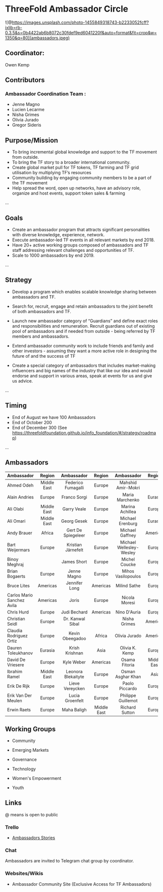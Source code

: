 # ThreeFold Ambassador Circle

![@https://images.unsplash.com/photo-1455849318743-b2233052fcff?ixlib=rb-0.3.5&s=0b4422ab6b8072c30fdef9ed6041220f&auto=format&fit=crop&w=1350&q=80](ambassadors.jpeg)


## Coordinator: 
   Owen Kemp
   
 ## Contributors

  ### Ambassador Coordination Team : 
  - Jenne Magno
  - Lucien Lecarme
  - Nisha Grimes
  - Olivia Jurado
  - Gregor Sideris
   

## Purpose/Mission

- To bring incremental global knowledge and support to the TF movement from outside.  
- To bring the TF story to a broader international community. 
- Create global market pull for TF tokens, TF farming and TF grid utilisation by multiplying TF’s resources 
- Community building by engaging community members to be a part of the TF movement
- Help spread the word, open up networks, have an advisory role, organize and host events, support token sales &     farming

...

## Goals 

- Create an ambassador program that attracts significant personalities with diverse knowledge, experience, network.  
- Execute ambassador-led TF events in all relevant markets by end 2018.
- Have 20+ active working groups composed of ambassadors and TF staff addressing relevant challenges and opportunities of TF.
- Scale to 1000 ambassadors by end 2019.

...

## Strategy

- Develop a program which enables scalable knowledge sharing between ambassadors and TF.  

- Search for, recruit, engage and retain ambassadors to the joint benefit of both ambassadors and TF. 

- Launch new ambassador category of “Guardians” and define exact roles and responsibilities and remuneration. Recruit guardians out of  existing pool of ambassadors and if needed from outside - being referred by TF members and ambassadors.

- Extend ambassador community work to include friends and family and other investors - assuming they want a more active role in designing the future of and the success of TF

- Create a special category of ambassadors that includes market-making influencers and big names of the industry that like our idea and would endorse and support in various areas, speak at events for us and give us advice.

...

## Timing

- End of August we have 100 Ambassadors
- End of October 200
- End of December 300
(See https://threefoldfoundation.github.io/info_foundation/#/strategy/roadmap)

...

## Ambassadors

| Ambassador    | Region        | Ambassador | Region     | Ambassador    | Region        | Ambassador | Region     |
| ------------- |:-------------: | :-----:     |:----:       |:----:          |:----:          |:----:       |:----:       |
| Ahmed Odeh    | Middle East   | Federico Fumagalli|  Europe|Mahshid Amir-Mokri|         | Rob Tol    |Europe      |
| Alain Andries |Europe         |Franco Sorgi|   Europe   |Maria Marchenko|    Eurasia    | Roel Castelein|Europe   |     
| Ali Olabi     | Middle East   |Garry Veale |     Europe       |Marina Achillea|   Europe   | Tony Henderson|  Europe     |   
| Ali Omari     | Middle East   |Georg Gesek |   Europe          |Michael Erenburg|  Eurasia| Ugur Uker   | Eurasia       |
| Andy Brauer   |   Africa  |Gert De Spiegeleer| Europe|Michael Gaffney | Americas    | Wolfgang Wittmer|Europe |
| Bart Weijermars| Europe       |Kristian Järnefelt| Europe|Michael Wellesley-Wesley| Europe|Xander Van Der Heijden|  Europe |
| Binoy Meghraj |               |James Short |Europe     |Michel Coucke| Europe   |    Simin Gerards   |   Eurasia |
| Brian Bogaerts| Europe        |Jenne Magno |Europe|Mihos Vasilopoulos  | Europe  |   Erik Reitsma  |  Europe  |
| Bruce Lites   | Americas      |Jennifer Long|Americas  |Milind Sathe |   Europe    |  Can Oruc     |  Eurasia  |
| Carlos Mario Sanchez Avila| Americas | Joris|Europe    |Nicola Moresi| Europe      |  Wieger Atsma |Europe    |
| Chris Hurd    | Europe       |Judi Bechard | Americas  |Nino D'Auria | Europe      |  Phil Horn  | Europe   |
| Christian Seidl| Europe       |Dr. Kanwal Sibal|       |Nisha Grimes | Americas      |         |    |
| Claudia Rodriguez Ortiz| Europe|Kevin Obeegadoo|  Africa     |Olivia Jurado |Americas |         |    |
| Dauren Toleukhanov| Eurasia     |Krish Krishnan|   Asia      |Olivia K. Kemp | Europe      |          |    |
| David De Vriesere|  Europe          |  Kyle Weber  | Americas|Osama Fitoria  | Middle East|          |    |
| Ibrahim Ramel| Middle East| Leonora Blekaityte| Europe|Osman Asghar Khan |  Asia     |          |    |
| Erik De Rijk  | Europe        | Lieve Vereycken| Europe   |Paolo Piccardo  |  Europe     |          |    |
| Erik Van Der Meulen |Europe   | Lucia Groenfelt|  Europe  |Philippe Guillemot  | Europe     |         |    |
| Erwin Raets  | Europe         | Maha Baligh   | Middle East   |Richard Sutton  | Europe      |          |    |

 ## Working Groups

  -  Community
  
  -  Emerging Markets
  
  -  Governance
  
  -  Technology 
  
  -  Women's Empowerment
  
  -  Youth

## Links

@ means is open to public

### Trello

- [Ambassadors Stories](https://trello.com/b/90oSlzPu/tfstoriesambassadors)

### Chat

Ambassadors are invited to Telegram chat group by coordinator.
   
### Websites/Wikis

- Ambassador Community Site (Exclusive Access for TF Ambassadors)
